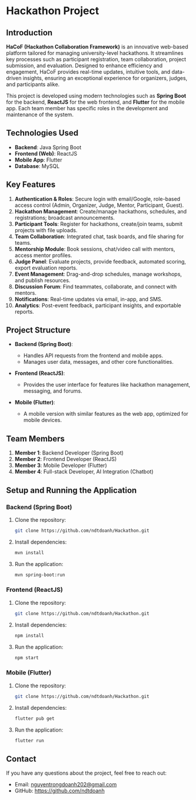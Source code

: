 
# Hackathon Project

## Introduction

**HaCoF (Hackathon Collaboration Framework)** is an innovative web-based platform tailored for managing university-level hackathons. It streamlines key processes such as participant registration, team collaboration, project submission, and evaluation. Designed to enhance efficiency and engagement, HaCoF provides real-time updates, intuitive tools, and data-driven insights, ensuring an exceptional experience for organizers, judges, and participants alike.

This project is developed using modern technologies such as **Spring Boot** for the backend, **ReactJS** for the web frontend, and **Flutter** for the mobile app. Each team member has specific roles in the development and maintenance of the system.

## Technologies Used

- **Backend**: Java Spring Boot
- **Frontend (Web)**: ReactJS
- **Mobile App**: Flutter
- **Database**: MySQL

## Key Features

1. **Authentication & Roles**: Secure login with email/Google, role-based access control (Admin, Organizer, Judge, Mentor, Participant, Guest).
2. **Hackathon Management**: Create/manage hackathons, schedules, and registrations; broadcast announcements.
3. **Participant Tools**: Register for hackathons, create/join teams, submit projects with file uploads.
4. **Team Collaboration**: Integrated chat, task boards, and file sharing for teams.
5. **Mentorship Module**: Book sessions, chat/video call with mentors, access mentor profiles.
6. **Judge Panel**: Evaluate projects, provide feedback, automated scoring, export evaluation reports.
7. **Event Management**: Drag-and-drop schedules, manage workshops, and publish resources.
8. **Discussion Forum**: Find teammates, collaborate, and connect with mentors.
9. **Notifications**: Real-time updates via email, in-app, and SMS.
10. **Analytics**: Post-event feedback, participant insights, and exportable reports.

## Project Structure

- **Backend (Spring Boot)**:
    - Handles API requests from the frontend and mobile apps.
    - Manages user data, messages, and other core functionalities.

- **Frontend (ReactJS)**:
    - Provides the user interface for features like hackathon management, messaging, and forums.

- **Mobile (Flutter)**:
    - A mobile version with similar features as the web app, optimized for mobile devices.

## Team Members

1. **Member 1**: Backend Developer (Spring Boot)
2. **Member 2**: Frontend Developer (ReactJS)
3. **Member 3**: Mobile Developer (Flutter)
4. **Member 4**: Full-stack Developer, AI Integration (Chatbot)

## Setup and Running the Application

### Backend (Spring Boot)

1. Clone the repository:
   ```bash
   git clone https://github.com/ndtdoanh/Hackathon.git
   ```
2. Install dependencies:
   ```bash
   mvn install
   ```
3. Run the application:
   ```bash
   mvn spring-boot:run
   ```

### Frontend (ReactJS)

1. Clone the repository:
   ```bash
   git clone https://github.com/ndtdoanh/Hackathon.git
   ```
2. Install dependencies:
   ```bash
   npm install
   ```
3. Run the application:
   ```bash
   npm start
   ```

### Mobile (Flutter)

1. Clone the repository:
   ```bash
   git clone https://github.com/ndtdoanh/Hackathon.git
   ```
2. Install dependencies:
   ```bash
   flutter pub get
   ```
3. Run the application:
   ```bash
   flutter run
   ```

## Contact

If you have any questions about the project, feel free to reach out:

- Email: nguyentrongdoanh202@gmail.com
- GitHub: https://github.com/ndtdoanh
